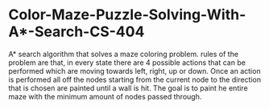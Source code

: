 # Color-Maze-Puzzle-Solving-With-A*-Search-CS-404
A* search algorithm that solves a maze coloring problem. rules of the problem are that, in every state there are 4 possible actions that can be performed which are moving towards left, right, up or down. Once an action is performed all off the nodes starting from the current node to the direction that is chosen are painted until a wall is hit. The goal is to paint he entire maze with the minimum amount of nodes passed through.
